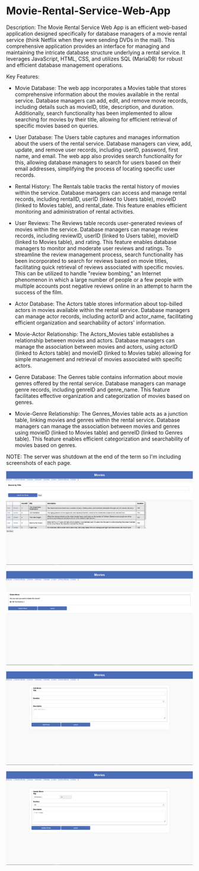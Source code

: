 # Movie-Rental-Service-Web-App
Description:
The Movie Rental Service Web App is an efficient web-based application designed specifically for database managers of a movie rental service (think Netflix when they were sending DVDs in the mail). This comprehensive application provides an interface for managing and maintaining the intricate database structure underlying a rental service. It leverages JavaScript, HTML, CSS, and utilizes SQL (MariaDB) for robust and efficient database management operations.


Key Features:

- Movie Database: The web app incorporates a Movies table that stores comprehensive information about the movies available in the rental service. Database managers can add, edit, and remove movie records, including details such as movieID, title, description, and duration. Additionally, search functionality has been implemented to allow searching for movies by their title, allowing for efficient retrieval of specific movies based on queries.

- User Database: The Users table captures and manages information about the users of the rental service. Database managers can view, add, update, and remove user records, including userID, password, first name, and email. The web app also provides search functionality for this, allowing database managers to search for users based on their email addresses, simplifying the process of locating specific user records.

- Rental History: The Rentals table tracks the rental history of movies within the service. Database managers can access and manage rental records, including rentalID, userID (linked to Users table), movieID (linked to Movies table), and rental_date. This feature enables efficient monitoring and administration of rental activities.

- User Reviews: The Reviews table records user-generated reviews of movies within the service. Database managers can manage review records, including reviewID, userID (linked to Users table), movieID (linked to Movies table), and rating. This feature enables database managers to monitor and moderate user reviews and ratings. To streamline the review management process, search functionality has been incorporated to search for reviews based on movie titles, facilitating quick retrieval of reviews associated with specific movies. This can be utilized to handle "review bombing," an Internet phenomenon in which a large number of people or a few people with multiple accounts post negative reviews online in an attempt to harm the success of the film.
    
- Actor Database: The Actors table stores information about top-billed actors in movies available within the rental service. Database managers can manage actor records, including actorID and actor_name, facilitating efficient organization and searchability of actors' information.

- Movie-Actor Relationship: The Actors_Movies table establishes a relationship between movies and actors. Database managers can manage the association between movies and actors, using actorID (linked to Actors table) and movieID (linked to Movies table) allowing for simple management and retrieval of movies associated with specific actors.

- Genre Database: The Genres table contains information about movie genres offered by the rental service. Database managers can manage genre records, including genreID and genre_name. This feature facilitates effective organization and categorization of movies based on genres.

- Movie-Genre Relationship: The Genres_Movies table acts as a junction table, linking movies and genres within the rental service. Database managers can manage the association between movies and genres using movieID (linked to Movies table) and genreID (linked to Genres table). This feature enables efficient categorization and searchability of movies based on genres.



NOTE: The server was shutdown at the end of the term so I'm including screenshots of each page.

![Movies landing page](UI_Captures/Movies.PNG)

![Movies implementation of delete functionality](UI_Captures/Movies_DELETE.PNG)

![Movies implementation of insert functionality](UI_Captures/Movies_INSERT.PNG)

![Movies implementation of update functionality](UI_Captures/Movies_UPDATE.PNG)
